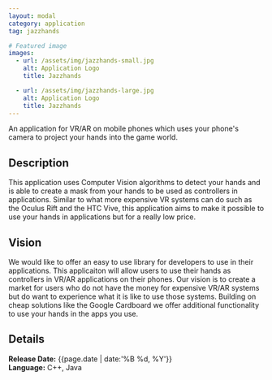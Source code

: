 ```yaml
---
layout: modal
category: application
tag: jazzhands

# Featured image
images:
  - url: /assets/img/jazzhands-small.jpg
    alt: Application Logo
    title: Jazzhands

  - url: /assets/img/jazzhands-large.jpg
    alt: Application Logo
    title: Jazzhands
---
```


An application for VR/AR on mobile phones which uses your phone's camera to project your hands into the game world.
<!--content-->

## Description
This application uses Computer Vision algorithms to detect your hands and is able to create a mask from your hands to be used as controllers in applications. Similar to what more expensive VR systems can do such as the Oculus Rift and the HTC Vive, this application aims to make it possible to use your hands in applications but for a really low price.

## Vision
We would like to offer an easy to use library for developers to use in their applications. This applicaiton will allow users to use their hands as controllers in VR/AR applications on their phones. Our vision is to create a market for users who do not have the money for expensive VR/AR systems but do want to experience what it is like to use those systems. Building on cheap solutions like the Google Cardboard we offer additional functionality to use your hands in the apps you use.

## Details
**Release Date:** {{page.date | date:'%B %d, %Y'}}    
**Language:** C++, Java   
